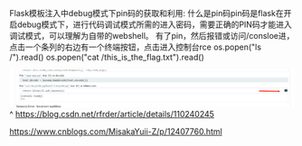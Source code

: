 Flask模板注入中debug模式下pin码的获取和利用:
什么是pin码pin码是flask在开启debug模式下，进行代码调试模式所需的进入密码，需要正确的PIN码才能进入调试模式，可以理解为自带的webshell。
有了pin，然后报错或访问/consloe进，点击一个条列的右边有一个终端按钮，点击进入控制台rce
os.popen("ls /").read()
os.popen("cat /this_is_the_flag.txt").read()

![](.topwrite/assets/image_1728027706412.png)
^
<https://blog.csdn.net/rfrder/article/details/110240245>

<https://www.cnblogs.com/MisakaYuii-Z/p/12407760.html>